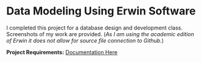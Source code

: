 # Data Modeling Using Erwin Software
I completed this project for a database design and development class.
Screenshots of my work are provided. 
(_As I am using the academic edition of Erwin it does not allow for source file connection to Github._)

**Project Requirements:** [Documentation Here]()
